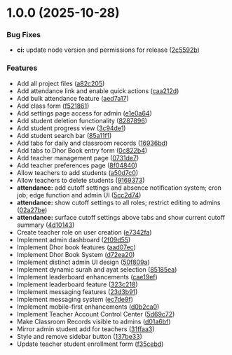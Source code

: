 # 1.0.0 (2025-10-28)


### Bug Fixes

* **ci:** update node version and permissions for release ([2c5592b](https://github.com/codeblock102/addin-darululum/commit/2c5592b853be8c251c0803b1ef8c4e4a8c9c93e5))


### Features

* Add all project files ([a82c205](https://github.com/codeblock102/addin-darululum/commit/a82c205591046e3f0e1c9c881ecabee19c3eec91))
* Add attendance link and enable quick actions ([caa212d](https://github.com/codeblock102/addin-darululum/commit/caa212da6ee6297fa8e87d874165834757323d80))
* Add bulk attendance feature ([aed7a17](https://github.com/codeblock102/addin-darululum/commit/aed7a17194a2d78eb4858269d72e7aaf294412b9))
* Add class form ([f521861](https://github.com/codeblock102/addin-darululum/commit/f52186105a6953cd6ef84aa01ebc896c75cd6284))
* Add settings page access for admin ([e1e0a64](https://github.com/codeblock102/addin-darululum/commit/e1e0a649979e1d71ac6edee27cfe63ed00e2785e))
* Add student deletion functionality ([8287896](https://github.com/codeblock102/addin-darululum/commit/82878961f3fc09e621d24217ecd7c781e85b6bd2))
* Add student progress view ([3c94de1](https://github.com/codeblock102/addin-darululum/commit/3c94de1f02440608d0c802300d83c40c378d6f3b))
* Add student search bar ([85a11f1](https://github.com/codeblock102/addin-darululum/commit/85a11f1c96346701c1f4623b855c988b67a396bd))
* Add tabs for daily and classroom records ([16936bd](https://github.com/codeblock102/addin-darululum/commit/16936bdaf2fd4720bf7de3e53d4fef78b8f0a56e))
* Add tabs to Dhor Book entry form ([0c822b4](https://github.com/codeblock102/addin-darululum/commit/0c822b4b081e72c429591fe492fa17d52a9fe538))
* Add teacher management page ([0731de7](https://github.com/codeblock102/addin-darululum/commit/0731de79905ec5c776e7036b1f143e1b77a1efdb))
* Add teacher preferences page ([8f04840](https://github.com/codeblock102/addin-darululum/commit/8f048401c242a4b84cf115e9acd7870c1c428b13))
* Allow teachers to add students ([a50d7c0](https://github.com/codeblock102/addin-darululum/commit/a50d7c0495d0541469b93eae515064dad991448b))
* Allow teachers to delete students ([9169373](https://github.com/codeblock102/addin-darululum/commit/91693731f4c7dd16b0558cf60852a30d091e613c))
* **attendance:** add cutoff settings and absence notification system; cron job; edge function and admin UI ([5cc2d74](https://github.com/codeblock102/addin-darululum/commit/5cc2d74b543528126c21c000683e9162a80e3fa7))
* **attendance:** show cutoff settings to all roles; restrict editing to admins ([02a27be](https://github.com/codeblock102/addin-darululum/commit/02a27beace3bda6a23ce5a1e50d0dfb5fabb1629))
* **attendance:** surface cutoff settings above tabs and show current cutoff summary ([4d10143](https://github.com/codeblock102/addin-darululum/commit/4d10143cf7e4df51e50f7089ec700719d8ea00d0))
* Create teacher role on user creation ([e7342fa](https://github.com/codeblock102/addin-darululum/commit/e7342faf26cf8041c515adaea99c695e1149dbb0))
* Implement admin dashboard ([2f09d55](https://github.com/codeblock102/addin-darululum/commit/2f09d555f5b191b81fe066e63fa7b03baec449a9))
* Implement Dhor book features ([aad07ec](https://github.com/codeblock102/addin-darululum/commit/aad07ec8c8a36ffee2630f2dc073f351e868aedd))
* Implement Dhor Book System ([d72ea20](https://github.com/codeblock102/addin-darululum/commit/d72ea20331b2bd6fba07b09d4b1578a27c35d28d))
* Implement distinct admin UI design ([50f809a](https://github.com/codeblock102/addin-darululum/commit/50f809a17765959e712895526cf64d4a485eeff4))
* Implement dynamic surah and ayat selection ([85185ea](https://github.com/codeblock102/addin-darululum/commit/85185eabacdab5af8357a0fad0404b019693243c))
* Implement leaderboard enhancements ([cae19ef](https://github.com/codeblock102/addin-darululum/commit/cae19ef19b570b130d3dc9e9f3ff47785dae15d5))
* Implement leaderboard feature ([323c218](https://github.com/codeblock102/addin-darululum/commit/323c218851c878d3967b9d13f9d5885545f83d83))
* Implement messaging features ([23d3b91](https://github.com/codeblock102/addin-darululum/commit/23d3b912ab30101f2d43b2cf25593a7a4c0f3caf))
* Implement messaging system ([ec7de9f](https://github.com/codeblock102/addin-darululum/commit/ec7de9f72cbe9f82d87db31bac73d9fe08b6027f))
* Implement mobile-first enhancements ([d0b2ca0](https://github.com/codeblock102/addin-darululum/commit/d0b2ca0f0df454fe1c2096e2e23a704f785547e1))
* Implement Teacher Account Control Center ([5d69c72](https://github.com/codeblock102/addin-darululum/commit/5d69c728cbcefe272eeda268bf1d9b81a0f172fd))
* Make Classroom Records visible to admins ([d01a6bf](https://github.com/codeblock102/addin-darululum/commit/d01a6bff33704ea3b9f6c96d9943e83080e88493))
* Mirror admin student add for teachers ([31ffaa3](https://github.com/codeblock102/addin-darululum/commit/31ffaa3a3e44026425e5878ae99053c7db092ee0))
* Style and remove sidebar button ([137be33](https://github.com/codeblock102/addin-darululum/commit/137be331a6a14d247cc05665426b06aeeb7e0f14))
* Update teacher student enrollment form ([f35cebd](https://github.com/codeblock102/addin-darululum/commit/f35cebd1cf6059b5b861c75fe08990abf21ca800))
